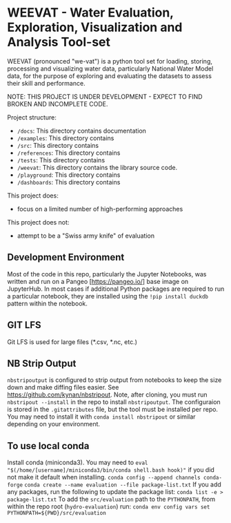 # WEEVAT - Water Evaluation, Exploration, Visualization and Analysis Tool-set
WEEVAT (pronounced "we-vat") is a python tool set for loading, storing, processing and visualizing water data, particularly National Water Model data, for the purpose of exploring and evaluating the datasets to assess their skill and performance.

NOTE: THIS PROJECT IS UNDER DEVELOPMENT - EXPECT TO FIND BROKEN AND INCOMPLETE CODE.

Project structure:

- `/docs`: This directory contains documentation
- `/examples`: This directory contains
- `/src`: This directory contains
- `/references`: This directory contains
- `/tests`: This directory contains
- `/weevat`: This directory contains the library source code.
- `/playground`: This directory contains
- `/dashboards`: This directory contains

This project does:
- focus on a limited number of high-performing approaches

This project does not:
- attempt to be a "Swiss army knife" of evaluation

## Development Environment
Most of the code in this repo, particularly the Jupyter Notebooks, was written and run on a Pangeo [https://pangeo.io/] base image on JupyterHub. In most cases if additional Python packages are required to run a particular notebook, they are installed using the `!pip install duckdb` pattern within the notebook.

## GIT LFS
Git LFS is used for large files (*.csv, *.nc, etc.)

## NB Strip Output
`nbstripoutput` is configured to strip output from notebooks to keep the size down and make diffing files easier.  See https://github.com/kynan/nbstripout.
Note, after cloning, you must run `nbstripout --install` in the repo to install `nbstripoutput`.
The configuraion is stored in the `.gitattributes` file, but the tool must be installed per repo.
You may need to install it with `conda install nbstripout` or similar depending on your environment.

## To use local conda
Install conda (miniconda3).  You may need to `eval "$(/home/[username]/miniconda3/bin/conda shell.bash hook)"` if you did not make it default when installing.
`conda config --append channels conda-forge`
`conda create --name evaluation --file package-list.txt`
If you add any packages, run the following to update the package list:
`conda list -e > package-list.txt`
To add the `src/evaluation` path to the `PYTHONPATH`, from within the repo root (`hydro-evaluation`) run: `conda env config vars set PYTHONPATH=${PWD}/src/evaluation` 